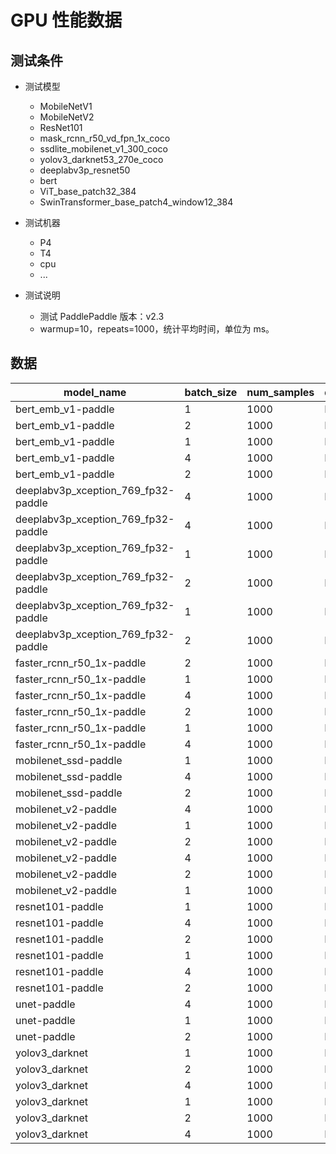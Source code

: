 # GPU 性能数据

## 测试条件

- 测试模型
	- MobileNetV1
	- MobileNetV2
	- ResNet101
	- mask_rcnn_r50_vd_fpn_1x_coco
	- ssdlite_mobilenet_v1_300_coco
	- yolov3_darknet53_270e_coco
	- deeplabv3p_resnet50
	- bert
	- ViT_base_patch32_384
	- SwinTransformer_base_patch4_window12_384

- 测试机器
	- P4
	- T4
	- cpu
	- ...
- 测试说明
	- 测试 PaddlePaddle 版本：v2.3
	- warmup=10，repeats=1000，统计平均时间，单位为 ms。


## 数据


|model_name|	batch_size|	num_samples|	device|	ir_optim|	enable_tensorrt|	enable_mkldnn|	trt_precision|	cpu_math_library_num_threads|	Average_latency|	QPS|
|-|-|-|-|-|-|-|-|-|-|-|
|bert_emb_v1-paddle|	1|	1000|	P4|	true|	true|	|	fp32|	|	8.5914|	116.396|
|bert_emb_v1-paddle|	2|	1000|	P4|	true|	false|	|		|	|15.3364	|130.409|
|bert_emb_v1-paddle|	1|	1000|	P4|	true|	false|	|		|	|8.09328	|123.559|
|bert_emb_v1-paddle|	4|	1000|	P4|	true|	false|	|		|	|27.0221	|148.027|
|bert_emb_v1-paddle|	2|	1000|	P4|	true|	true|	|  fp32	|	|14.9749	|133.556|
|deeplabv3p_xception_769_fp32-paddle|	4|	1000|	P4|	true|	false|	|		|	|458.679	|8.7207|
|deeplabv3p_xception_769_fp32-paddle|	4|	1000|	P4|	true|	true|	|	fp32|	|	379.832|	10.531|
|deeplabv3p_xception_769_fp32-paddle|	1|	1000|	P4|	true|	true|	|	fp32|	|	96.0014|	10.4165|
|deeplabv3p_xception_769_fp32-paddle|	2|	1000|	P4|	true|	true|	|	fp32|	|	193.826|	10.3185|
|deeplabv3p_xception_769_fp32-paddle|	1|	1000|	P4|	true|	false|	|		|	|114.996	|8.69596|
|deeplabv3p_xception_769_fp32-paddle|	2|	1000|	P4|	true|	false|	|		|	|227.272	|8.80004|
|faster_rcnn_r50_1x-paddle|	2|	1000|	P4|	true|	true|	|	fp32||		162.795|	12.2854|
|faster_rcnn_r50_1x-paddle|	1|	1000|	P4|	true|	true|	|	fp32||		141.49	|7.06762|
|faster_rcnn_r50_1x-paddle|	4|	1000|	P4|	true|	false|	|		||	320.018	|12.4993|
|faster_rcnn_r50_1x-paddle|	2|	1000|	P4|	true|	false|	|		||	162.685	|12.2937|
|faster_rcnn_r50_1x-paddle|	1|	1000|	P4|	true|	false|	|		||	140.516	|7.11662|
|faster_rcnn_r50_1x-paddle|	4|	1000|	P4|	true|	true|	|	fp32||		318.193|	12.571|
|mobilenet_ssd-paddle|	1|	1000|	P4|	true|	false|	||	|	5.34364|	187.138|
|mobilenet_ssd-paddle|	4|	1000|	P4|	true|	false|	||	|	10.0709|	397.185|
|mobilenet_ssd-paddle|	2|	1000|	P4|	true|	false|	||	|	6.45996|	309.6|
|mobilenet_v2-paddle|	4|	1000|	P4|	true|	true|	|	fp32|	|	3.74114	|1069.19|
|mobilenet_v2-paddle|	1|	1000|	P4|	true|	true|	|	fp32|    |	1.77892|	562.14|
|mobilenet_v2-paddle|	2|	1000|	P4|	true|	true|	|	fp32|	|	2.44298	|818.673|
|mobilenet_v2-paddle|	4|	1000|	P4|	true|	false|	|	|	|	7.19198|	556.175|
|mobilenet_v2-paddle|	2|	1000|	P4|	true|	false|	|	|	|	4.53171|	441.335|
|mobilenet_v2-paddle|	1|	1000|	P4|	true|	false|	|	|	|	3.45571|	289.376|
|resnet101-paddle|	1|	1000|	P4|	true|	false|	|		|	|13.1659|	75.9538|
|resnet101-paddle|	4|	1000|	P4|	true|	false|	|		|	|21.1129|	189.457|
|resnet101-paddle|	2|	1000|	P4|	true|	true|	|	fp32|	|11.7751|	169.849|
|resnet101-paddle|	1|	1000|	P4|	true|	true|	|	fp32|	|7.79821|	128.234|
|resnet101-paddle|	4|	1000|	P4|	true|	true|	|	fp32|	|18.3|218.58|
|resnet101-paddle|	2|	1000|	P4|	true|	false|	|		|	|15.4095| 129.79|
|unet-paddle|	4|	1000|	P4|	true|	true|	|	fp32|	|155.15	|25.7814|
|unet-paddle|	1|	1000|	P4|	true|	true|	|	fp32|	|36.8867|27.11|
|unet-paddle|	2|	1000|	P4|	true|	true|	|	fp32|	|75.5283|26.4801|
|yolov3_darknet|1|	1000|	P4|	true|	false|	|	|	|84.2696|	11.8667|
|yolov3_darknet|2|	1000|	P4|	true|	false|	|	|	|139.273|	14.3603|
|yolov3_darknet|4|	1000|	P4|	true|	false|	|	|	|208.45|	19.1893|
|yolov3_darknet|1|	1000|	P4|	true|	true|	|fp32|	|43.5201|	22.9779|
|yolov3_darknet|2|	1000|	P4|	true|	true|	|fp32|	|86.456|	23.1331|
|yolov3_darknet|4|	1000|	P4|	true|	true|	|fp32|	|170.954|	23.3981|